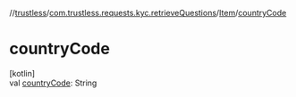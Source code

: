 //[trustless](../../../index.md)/[com.trustless.requests.kyc.retrieveQuestions](../index.md)/[Item](index.md)/[countryCode](country-code.md)

# countryCode

[kotlin]\
val [countryCode](country-code.md): String
